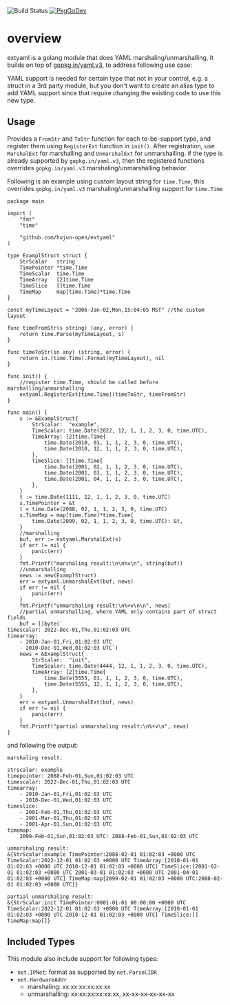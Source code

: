 ![Build Status](https://github.com/hujun-open/extyaml/actions/workflows/main.yml/badge.svg)
[![PkgGoDev](https://pkg.go.dev/badge/github.com/hujun-open/extyaml)](https://pkg.go.dev/github.com/hujun-open/extyaml)
# overview
extyaml is a golang module that does YAML marshaling/unmarshalling, it builds on top of [gopkg.in/yaml.v3](https://github.com/go-yaml/yaml), to address following use case:

YAML support is needed for certain type that not in your control, e.g. a struct in a 3rd party module, but you don't want to create an alias type to add YAML support since that require changing the existing code to use this new type. 


## Usage
Provides a `FromStr` and `ToStr` function for each to-be-support type, and register them using `RegisterExt` function in `init()`. After registration, use `MarshalExt` for marshalling and `UnmarshalExt` for unmarshalling. if the type is already supported by `gopkg.in/yaml.v3`, then the registered functions overrides `gopkg.in/yaml.v3` marshaling/unmarshalling behavior.

Following is an example using custom layout string for `time.Time`, this overrides `gopkg.in/yaml.v3` marshaling/unmarshalling support for `time.Time`

```
package main

import (
	"fmt"
	"time"

	"github.com/hujun-open/extyaml"
)

type ExamplStruct struct {
	StrScalar   string
	TimePointer *time.Time
	TimeScalar  time.Time
	TimeArray   [2]time.Time
	TimeSlice   []time.Time
	TimeMap     map[time.Time]*time.Time
}

const myTimeLayout = "2006-Jan-02,Mon,15:04:05 MST" //the custom layout

func timeFromStr(s string) (any, error) {
	return time.Parse(myTimeLayout, s)
}

func timeToStr(in any) (string, error) {
	return in.(time.Time).Format(myTimeLayout), nil
}

func init() {
	//register time.Time, should be called before marshalling/unmarshalling
	extyaml.RegisterExt[time.Time](timeToStr, timeFromStr)
}

func main() {
	s := &ExamplStruct{
		StrScalar:  "example",
		TimeScalar: time.Date(2022, 12, 1, 1, 2, 3, 0, time.UTC),
		TimeArray: [2]time.Time{
			time.Date(2010, 01, 1, 1, 2, 3, 0, time.UTC),
			time.Date(2010, 12, 1, 1, 2, 3, 0, time.UTC),
		},
		TimeSlice: []time.Time{
			time.Date(2001, 02, 1, 1, 2, 3, 0, time.UTC),
			time.Date(2001, 03, 1, 1, 2, 3, 0, time.UTC),
			time.Date(2001, 04, 1, 1, 2, 3, 0, time.UTC),
		},
	}
	t := time.Date(1111, 12, 1, 1, 2, 3, 0, time.UTC)
	s.TimePointer = &t
	t = time.Date(2088, 02, 1, 1, 2, 3, 0, time.UTC)
	s.TimeMap = map[time.Time]*time.Time{
		time.Date(2099, 02, 1, 1, 2, 3, 0, time.UTC): &t,
	}
	//marshalling
	buf, err := extyaml.MarshalExt(s)
	if err != nil {
		panic(err)
	}
	fmt.Printf("marshaling result:\n\n%v\n", string(buf))
	//unmarshalling
	news := new(ExamplStruct)
	err = extyaml.UnmarshalExt(buf, news)
	if err != nil {
		panic(err)
	}
	fmt.Printf("unmarshaling result:\n%+v\n\n", news)
	//partial unmarshalling, where YAML only contains part of struct fields
	buf = []byte(`
timescalar: 2022-Dec-01,Thu,01:02:03 UTC
timearray:
    - 2010-Jan-01,Fri,01:02:03 UTC
    - 2010-Dec-01,Wed,01:02:03 UTC`)
	news = &ExamplStruct{
		StrScalar:  "init",
		TimeScalar: time.Date(4444, 12, 1, 1, 2, 3, 0, time.UTC),
		TimeArray: [2]time.Time{
			time.Date(5555, 01, 1, 1, 2, 3, 0, time.UTC),
			time.Date(5555, 12, 1, 1, 2, 3, 0, time.UTC),
		},
	}
	err = extyaml.UnmarshalExt(buf, news)
	if err != nil {
		panic(err)
	}
	fmt.Printf("partial unmarshaling result:\n%+v\n", news)
}

```
and following the output:
```
marshaling result:

strscalar: example
timepointer: 2088-Feb-01,Sun,01:02:03 UTC
timescalar: 2022-Dec-01,Thu,01:02:03 UTC
timearray:
    - 2010-Jan-01,Fri,01:02:03 UTC
    - 2010-Dec-01,Wed,01:02:03 UTC
timeslice:
    - 2001-Feb-01,Thu,01:02:03 UTC
    - 2001-Mar-01,Thu,01:02:03 UTC
    - 2001-Apr-01,Sun,01:02:03 UTC
timemap:
    2099-Feb-01,Sun,01:02:03 UTC: 2088-Feb-01,Sun,01:02:03 UTC

unmarshaling result:
&{StrScalar:example TimePointer:2088-02-01 01:02:03 +0000 UTC TimeScalar:2022-12-01 01:02:03 +0000 UTC TimeArray:[2010-01-01 01:02:03 +0000 UTC 2010-12-01 01:02:03 +0000 UTC] TimeSlice:[2001-02-01 01:02:03 +0000 UTC 2001-03-01 01:02:03 +0000 UTC 2001-04-01 01:02:03 +0000 UTC] TimeMap:map[2099-02-01 01:02:03 +0000 UTC:2088-02-01 01:02:03 +0000 UTC]}       

partial unmarshaling result:
&{StrScalar:init TimePointer:0001-01-01 00:00:00 +0000 UTC TimeScalar:2022-12-01 01:02:03 +0000 UTC TimeArray:[2010-01-01 01:02:03 +0000 UTC 2010-12-01 01:02:03 +0000 UTC] TimeSlice:[] TimeMap:map[]}
```

## Included Types

This module also include support for following types:

- `net.IPNet`: format as supported by `net.ParseCIDR`
- `net.HardwareAddr`
    - marshaling: xx:xx:xx:xx:xx:xx
    - unmarshalling: xx:xx:xx:xx:xx:xx, xx-xx-xx-xx-xx-xx